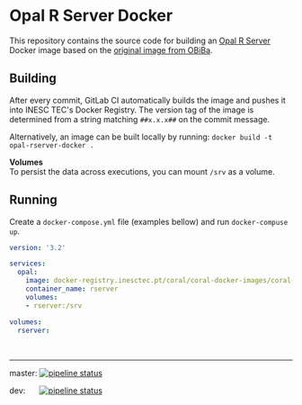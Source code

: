 # Opal R Server Docker

This repository contains the source code for building an [Opal R Server](http://opaldoc.obiba.org/en/latest/admin/rserver.html) Docker image based on the [original image from OBiBa](https://github.com/obiba/docker-opal-rserver).

## Building
After every commit, GitLab CI automatically builds the image and pushes it into INESC TEC's Docker Registry. The version tag of the image is determined from a string matching `##x.x.x##` on the commit message.

Alternatively, an image can be built locally by running:
`docker build -t opal-rserver-docker .`

**Volumes**  
To persist the data across executions, you can mount `/srv` as a volume.

## Running

Create a `docker-compose.yml` file (examples bellow) and run `docker-compuse up`.

```yml
version: '3.2'

services:
  opal:
    image: docker-registry.inesctec.pt/coral/coral-docker-images/coral-opal-rserver-docker:1.1.0
    container_name: rserver
    volumes:
    - rserver:/srv

volumes:
  rserver:
```

<br>

---
master: [![pipeline status](https://gitlab.inesctec.pt/coral/coral-docker-images/coral-opal-rserver-docker/badges/master/pipeline.svg)](https://gitlab.inesctec.pt/coral/coral-docker-images/coral-opal-rserver-docker/commits/master)

dev: &emsp;&ensp;[![pipeline status](https://gitlab.inesctec.pt/coral/coral-docker-images/coral-opal-rserver-docker/badges/dev/pipeline.svg)](https://gitlab.inesctec.pt/coral/coral-docker-images/coral-opal-rserver-docker/commits/dev)
